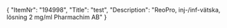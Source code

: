{
  "ItemNr": "194998",
  "Title": "test",
  "Description": "ReoPro, inj-/inf-vätska, lösning 2 mg/ml Pharmachim AB"
}